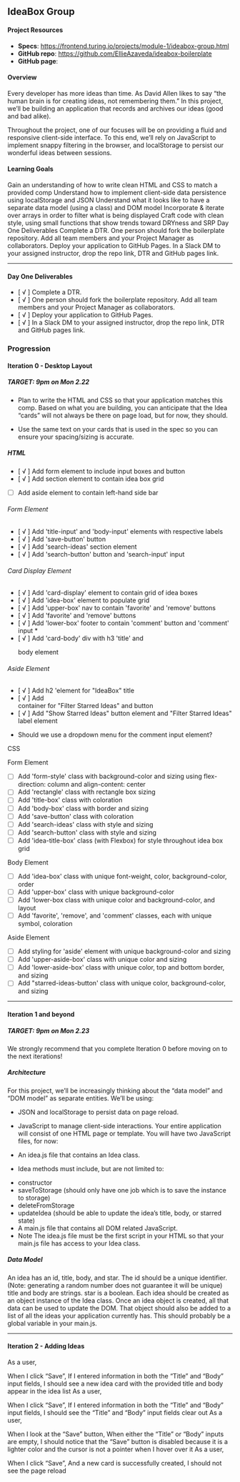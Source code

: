 ## IdeaBox Group

#### Project Resources
- **Specs**: https://frontend.turing.io/projects/module-1/ideabox-group.html
- **GitHub repo**: https://github.com/EllieAzaveda/ideabox-boilerplate
- **GitHub page**: 

#### Overview
Every developer has more ideas than time. As David Allen likes to say “the human brain is for creating ideas, not remembering them.” In this project, we’ll be building an application that records and archives our ideas (good and bad alike).

Throughout the project, one of our focuses will be on providing a fluid and responsive client-side interface. To this end, we’ll rely on JavaScript to implement snappy filtering in the browser, and localStorage to persist our wonderful ideas between sessions.

#### Learning Goals
Gain an understanding of how to write clean HTML and CSS to match a provided comp
Understand how to implement client-side data persistence using localStorage and JSON
Understand what it looks like to have a separate data model (using a class) and DOM model
Incorporate & iterate over arrays in order to filter what is being displayed
Craft code with clean style, using small functions that show trends toward DRYness and SRP
Day One Deliverables
Complete a DTR.
One person should fork the boilerplate repository. Add all team members and your Project Manager as collaborators.
Deploy your application to GitHub Pages.
In a Slack DM to your assigned instructor, drop the repo link, DTR and GitHub pages link.

---

#### Day One Deliverables
- [ √ ] Complete a DTR.
- [ √ ] One person should fork the boilerplate repository. Add all team members and your Project Manager as collaborators.
- [ √ ] Deploy your application to GitHub Pages.
- [ √ ] In a Slack DM to your assigned instructor, drop the repo link, DTR and GitHub pages link.


### Progression

#### Iteration 0 - Desktop Layout
##### TARGET: 9pm on Mon 2.22

* Plan to write the HTML and CSS so that your application matches this comp. Based on what you are building, you can anticipate that the Idea “cards” will not always be there on page load, but for now, they should.

* Use the same text on your cards that is used in the spec so you can ensure your spacing/sizing is accurate.


##### HTML
- [ √ ] Add form element to include input boxes and button
- [ √ ] Add section element to contain idea box grid
- [  ] Add aside element to contain left-hand side bar
###### Form Element
- [ √ ] Add 'title-input' and 'body-input' elements with respective labels
- [ √ ] Add 'save-button' button
- [ √ ] Add 'search-ideas' section element
- [ √ ] Add 'search-button' button and 'search-input' input
###### Card Display Element
- [ √ ] Add 'card-display' element to contain grid of idea boxes
- [ √ ] Add 'idea-box' element to populate grid
- [ √ ] Add 'upper-box' nav to contain 'favorite' and 'remove' buttons
- [ √ ] Add 'favorite' and 'remove' buttons
- [ √ ] Add 'lower-box' footer to contain 'comment' button and 'comment' input *
- [ √ ] Add 'card-body' div with h3 'title' and <p> body element
###### Aside Element
- [ √ ] Add h2 'element for "IdeaBox" title
- [ √ ] Add <div> container for "Filter Starred Ideas" and button
- [ √ ] Add "Show Starred Ideas" button element and "Filter Starred Ideas" label element

* Should we use a dropdown menu for the comment input element?

CSS

Form Element
- [  ] Add 'form-style' class with background-color and sizing using flex-direction: column and align-content: center
- [  ] Add 'rectangle' class with rectangle box sizing
- [  ] Add 'title-box' class with coloration
- [  ] Add 'body-box' class with border and sizing
- [  ] Add 'save-button' class with coloration
- [  ] Add 'search-ideas' class with style and sizing
- [  ] Add 'search-button' class with style and sizing
- [  ] Add 'idea-title-box' class (with Flexbox) for style throughout idea box grid

Body Element
- [  ] Add 'idea-box' class with unique font-weight, color, background-color, order
- [  ] Add 'upper-box' class with unique background-color
- [  ] Add 'lower-box class with unique color and background-color, and layout
- [  ] Add 'favorite', 'remove', and 'comment' classes, each with unique symbol, coloration

Aside Element
- [  ] Add styling for 'aside' element with unique background-color and sizing
- [  ] Add 'upper-aside-box' class with unique color and sizing
- [  ] Add 'lower-aside-box' class with unique color, top and bottom border, and sizing
- [  ] Add "starred-ideas-button' class with unique color, background-color, and sizing

---

#### Iteration 1 and beyond
##### TARGET: 9pm on Mon 2.23

We strongly recommend that you complete Iteration 0 before moving on to the next iterations!

##### Architecture
For this project, we’ll be increasingly thinking about the “data model” and “DOM model” as separate entities. We’ll be using:

* JSON and localStorage to persist data on page reload.
* JavaScript to manage client-side interactions.
Your entire application will consist of one HTML page or template. You will have two JavaScript files, for now:

* An idea.js file that contains an Idea class.
* Idea methods must include, but are not limited to:
- constructor
- saveToStorage (should only have one job which is to save the instance to storage)
- deleteFromStorage
- updateIdea (should be able to update the idea’s title, body, or starred state)
- A main.js file that contains all DOM related JavaScript.
- Note The idea.js file must be the first script in your HTML so that your main.js file has access to your Idea class.

##### Data Model
An idea has an id, title, body, and star.
The id should be a unique identifier. (Note: generating a random number does not guarantee it will be unique)
title and body are strings.
star is a boolean.
Each idea should be created as an object instance of the Idea class. Once an idea object is created, all that data can be used to update the DOM. That object should also be added to a list of all the ideas your application currently has. This should probably be a global variable in your main.js.

--- 

#### Iteration 2 - Adding Ideas
As a user,

When I click “Save”,
If I entered information in both the “Title” and “Body” input fields,
I should see a new idea card with the provided title and body appear in the idea list
As a user,

When I click “Save”,
If I entered information in both the “Title” and “Body” input fields,
I should see the “Title” and “Body” input fields clear out
As a user,

When I look at the “Save” button,
When either the “Title” or “Body” inputs are empty,
I should notice that the “Save” button is disabled because it is a lighter color and the cursor is not a pointer when I hover over it
As a user,

When I click “Save”,
And a new card is successfully created,
I should not see the page reload